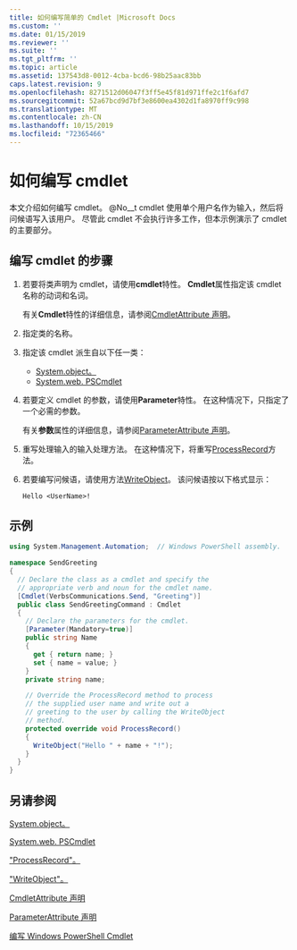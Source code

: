 ```yaml
---
title: 如何编写简单的 Cmdlet |Microsoft Docs
ms.custom: ''
ms.date: 01/15/2019
ms.reviewer: ''
ms.suite: ''
ms.tgt_pltfrm: ''
ms.topic: article
ms.assetid: 137543d8-0012-4cba-bcd6-98b25aac83bb
caps.latest.revision: 9
ms.openlocfilehash: 8271512d06047f3ff5e45f81d971ffe2c1f6afd7
ms.sourcegitcommit: 52a67bcd9d7bf3e8600ea4302d1fa8970ff9c998
ms.translationtype: MT
ms.contentlocale: zh-CN
ms.lasthandoff: 10/15/2019
ms.locfileid: "72365466"
---
```

# <a name="how-to-write-a-cmdlet"></a>如何编写 cmdlet

本文介绍如何编写 cmdlet。 @No__t cmdlet 使用单个用户名作为输入，然后将问候语写入该用户。 尽管此 cmdlet 不会执行许多工作，但本示例演示了 cmdlet 的主要部分。

## <a name="steps-to-write-a-cmdlet"></a>编写 cmdlet 的步骤

1. 若要将类声明为 cmdlet，请使用**cmdlet**特性。 **Cmdlet**属性指定该 cmdlet 名称的动词和名词。

   有关**Cmdlet**特性的详细信息，请参阅[CmdletAttribute 声明](cmdlet-attribute-declaration.md)。

2. 指定类的名称。

3. 指定该 cmdlet 派生自以下任一类：

   * [System.object。](/dotnet/api/System.Management.Automation.Cmdlet)
   * [System.web. PSCmdlet](/dotnet/api/System.Management.Automation.PSCmdlet)

4. 若要定义 cmdlet 的参数，请使用**Parameter**特性。 在这种情况下，只指定了一个必需的参数。

   有关**参数**属性的详细信息，请参阅[ParameterAttribute 声明](parameter-attribute-declaration.md)。

5. 重写处理输入的输入处理方法。 在这种情况下，将重写[ProcessRecord](/dotnet/api/System.Management.Automation.Cmdlet.ProcessRecord)方法。

6. 若要编写问候语，请使用方法[WriteObject](/dotnet/api/System.Management.Automation.Cmdlet.WriteObject)。
   该问候语按以下格式显示：

   ```Output
   Hello <UserName>!
   ```

## <a name="example"></a>示例

```csharp
using System.Management.Automation;  // Windows PowerShell assembly.

namespace SendGreeting
{
  // Declare the class as a cmdlet and specify the
  // appropriate verb and noun for the cmdlet name.
  [Cmdlet(VerbsCommunications.Send, "Greeting")]
  public class SendGreetingCommand : Cmdlet
  {
    // Declare the parameters for the cmdlet.
    [Parameter(Mandatory=true)]
    public string Name
    {
      get { return name; }
      set { name = value; }
    }
    private string name;

    // Override the ProcessRecord method to process
    // the supplied user name and write out a
    // greeting to the user by calling the WriteObject
    // method.
    protected override void ProcessRecord()
    {
      WriteObject("Hello " + name + "!");
    }
  }
}
```

## <a name="see-also"></a>另请参阅

[System.object。](/dotnet/api/System.Management.Automation.Cmdlet)

[System.web. PSCmdlet](/dotnet/api/System.Management.Automation.PSCmdlet)

["ProcessRecord"。](/dotnet/api/System.Management.Automation.Cmdlet.ProcessRecord)

["WriteObject"。](/dotnet/api/System.Management.Automation.Cmdlet.WriteObject)

[CmdletAttribute 声明](cmdlet-attribute-declaration.md)

[ParameterAttribute 声明](parameter-attribute-declaration.md)

[编写 Windows PowerShell Cmdlet](writing-a-windows-powershell-cmdlet.md)